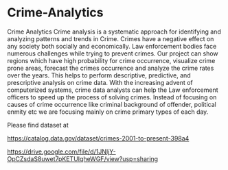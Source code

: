 # Crime-Analytics
Crime Analytics
Crime analysis is a systematic approach for identifying and analyzing patterns and trends in Crime. Crimes have a negative effect on any society both socially and economically. Law enforcement bodies face numerous challenges while trying to prevent crimes.
Our project can show regions which have high probability for crime occurrence, visualize crime prone areas, forecast the crimes occurrence and analyze the crime rates over the years. This helps to perform descriptive, predictive, and prescriptive analysis on crime data. With the increasing advent of computerized systems, crime data analysts can help the Law enforcement officers to speed up the process of solving crimes. Instead of focusing on causes of crime occurrence like criminal background of offender, political enmity etc we are focusing mainly on crime primary types of each day.

Please find dataset at 

https://catalog.data.gov/dataset/crimes-2001-to-present-398a4

https://drive.google.com/file/d/1JNIjY-OpCZsdaS8uwet7pKETUIqheWGF/view?usp=sharing
